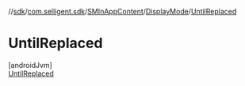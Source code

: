 //[sdk](../../../../../index.md)/[com.selligent.sdk](../../../index.md)/[SMInAppContent](../../index.md)/[DisplayMode](../index.md)/[UntilReplaced](index.md)

# UntilReplaced

[androidJvm]\
[UntilReplaced](index.md)
